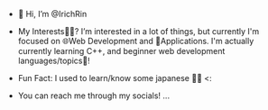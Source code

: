 - 👋 Hi, I’m @IrichRin
- My Interests👾👾? I’m interested in a lot of things, but currently I'm focused on 🌐Web Development and 📱Applications. I'm actually currently learning C++, and beginner web development languages/topics💖!
 - Fun Fact: I used to learn/know some japanese 🎴🎴 <: 
  
- You can reach me through my socials! ...

<!---
IrichRin/IrichRin is a ✨ special ✨ repository because its `README.md` (this file) appears on your GitHub profile.
You can click the Preview link to take a look at your changes.
--->
